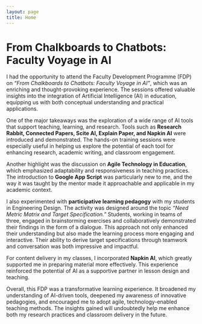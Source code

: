 ```yaml
---
layout: page
title: Home
---
```


# From Chalkboards to Chatbots: Faculty Voyage in AI

I had the opportunity to attend the Faculty Development Programme (FDP) on *“From Chalkboards to Chatbots: Faculty Voyage in AI”*, which was an enriching and thought-provoking experience. The sessions offered valuable insights into the integration of Artificial Intelligence (AI) in education, equipping us with both conceptual understanding and practical applications.  

One of the major takeaways was the exploration of a wide range of AI tools that support teaching, learning, and research. Tools such as **Research Rabbit, Connected Papers, Scite AI, Explain Paper, and Napkin AI** were introduced and demonstrated. The hands-on training sessions were especially useful in helping us explore the potential of each tool for enhancing research, academic writing, and classroom engagement.  

Another highlight was the discussion on **Agile Technology in Education**, which emphasized adaptability and responsiveness in teaching practices. The introduction to **Google App Script** was particularly new to me, and the way it was taught by the mentor made it approachable and applicable in my academic context.  

I also experimented with **participative learning pedagogy** with my students in Engineering Design. The activity was designed around the topic *“Need Metric Matrix and Target Specification.”* Students, working in teams of three, engaged in brainstorming exercises and collaboratively demonstrated their findings in the form of a dialogue. This approach not only enhanced their understanding but also made the learning process more engaging and interactive. Their ability to derive target specifications through teamwork and conversation was both impressive and impactful.  

For content delivery in my classes, I incorporated **Napkin AI**, which greatly supported me in preparing material more effectively. This experience reinforced the potential of AI as a supportive partner in lesson design and teaching.  

Overall, this FDP was a transformative learning experience. It broadened my understanding of AI-driven tools, deepened my awareness of innovative pedagogies, and encouraged me to adopt agile, technology-enabled teaching methods. The insights gained will undoubtedly help me enhance both my research practices and classroom delivery in the future.  
